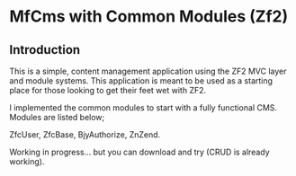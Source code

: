 MfCms with Common Modules (Zf2)
=======================

Introduction
------------
This is a simple, content management application using the ZF2 MVC layer and module
systems. This application is meant to be used as a starting place for those
looking to get their feet wet with ZF2.

I implemented the common modules to start with a fully functional CMS. Modules are listed below;

ZfcUser, ZfcBase, BjyAuthorize, ZnZend.

Working in progress... but you can download and try (CRUD is already working).



